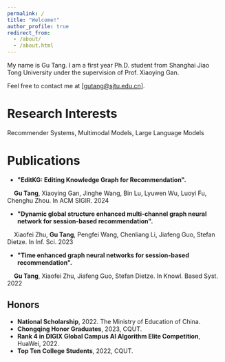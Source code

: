 ```yaml
---
permalink: /
title: "Welcome!"
author_profile: true
redirect_from: 
  - /about/
  - /about.html
---
```

My name is Gu Tang. I am a first year Ph.D. student from Shanghai Jiao Tong University under the supervision of Prof. Xiaoying Gan. 

Feel free to contact me at [gutang@sjtu.edu.cn].

Research Interests
======
Recommender Systems, Multimodal Models, Large Language Models


Publications
======
* **"EditKG: Editing Knowledge Graph for Recommendation".**

&nbsp;&nbsp;&nbsp;&nbsp;**Gu Tang**, Xiaoying Gan, Jinghe Wang, Bin Lu, Lyuwen Wu, Luoyi Fu, Chenghu Zhou. In ACM SIGIR. 2024

  
* **"Dynamic global structure enhanced multi-channel graph neural network for session-based recommendation".**
  
&nbsp;&nbsp;&nbsp;&nbsp;Xiaofei Zhu, **Gu Tang**, Pengfei Wang, Chenliang Li, Jiafeng Guo, Stefan Dietze. In Inf. Sci. 2023
  

* **"Time enhanced graph neural networks for session-based recommendation".**
  
&nbsp;&nbsp;&nbsp;&nbsp;**Gu Tang**, Xiaofei Zhu, Jiafeng Guo, Stefan Dietze. In Knowl. Based Syst. 2022
  
  
Honors
------
* **National Scholarship**, 2022. The Ministry of Education of China.
* **Chongqing Honor Graduates**, 2023, CQUT.
* **Rank 4 in DIGIX Global Campus AI Algorithm Elite Competition**, HuaWei, 2022.
* **Top Ten College Students**, 2022, CQUT.
